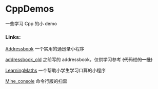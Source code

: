 # CppDemos

一些学习 Cpp 的小 demo

### Links:
<a href="https://github.com/cristime/CppDemo/tree/master/Addressbook">Addressbook</a> 一个实用的通迅录小程序

<a href="https://github.com/cristime/CppDemo/tree/master/addressbook_old">addressbook_old</a> 之前写的 addressbook，仅供学习参考 ~~(代码烂的一批)~~

<a href="https://github.com/cristime/CppDemo/tree/master/LearningMaths">LearningMaths</a> 一个帮助小学生学习口算的小程序

<a href="https://github.com/cristime/CppDemo/tree/master/Mine_console">Mine_console</a> 命令行版的扫雷 </a>